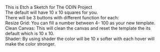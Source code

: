 This is Etch a Sketch for The ODIN Project<br>
The default will have 10 x 10 squares for you.<br>
There will be 3 buttons with different function for each:<br>
  Resize Grid: You can fill a number between 4- 100 as your new template.<br>
  Clean Canvas: This will clean the canvas and reset the template the its default which is 10 x 10.<br>
  Shader: By using shader the color will be 10 x softer with each hover will make the color stronger.<br>
  

